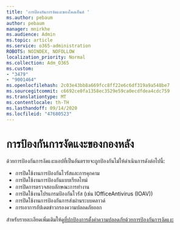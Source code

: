 ```yaml
---
title: 'การป้องกันการงัดแงะของไคลเอ็นต์ '
ms.author: pebaum
author: pebaum
manager: mnirkhe
ms.audience: Admin
ms.topic: article
ms.service: o365-administration
ROBOTS: NOINDEX, NOFOLLOW
localization_priority: Normal
ms.collection: Adm_O365
ms.custom:
- "3479"
- "9001464"
ms.openlocfilehash: 2c03e43bb8a669fcc8ff22e6c6df319a9a548be7
ms.sourcegitcommit: c6692ce0fa1358ec3529e59ca0ecdfdea4cdc759
ms.translationtype: MT
ms.contentlocale: th-TH
ms.lasthandoff: 09/14/2020
ms.locfileid: "47680523"
---
```

# <a name="defender-tamper-protection"></a>การป้องกันการงัดแงะของกองหลัง 

ด้วยการป้องกันการงัดแงะแอปที่เป็นอันตรายจะถูกป้องกันไม่ให้ดำเนินการดังต่อไปนี้:

- การปิดใช้งานการป้องกันไวรัสและการคุกคาม
- การปิดใช้งานการป้องกันแบบเรียลไทม์
- การปิดการตรวจสอบลักษณะการทำงาน
- การปิดใช้งานโปรแกรมป้องกันไวรัส (เช่น IOfficeAntivirus (IOAV))
- การปิดใช้งานการป้องกันการส่งผ่านระบบคลาวด์
- การเอาการอัปเดตข่าวกรองความปลอดภัยออก

สำหรับรายละเอียดเพิ่มเติมให้ดู[ที่ปกป้องการตั้งค่าความปลอดภัยด้วยการป้องกันการงัดแงะ](https://docs.microsoft.com/windows/security/threat-protection/windows-defender-antivirus/prevent-changes-to-security-settings-with-tamper-protection)